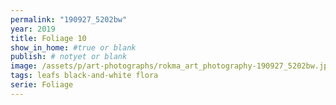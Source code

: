 ```yaml
---
permalink: "190927_5202bw"
year: 2019
title: Foliage 10
show_in_home: #true or blank
publish: # notyet or blank
image: /assets/p/art-photographs/rokma_art_photography-190927_5202bw.jpeg
tags: leafs black-and-white flora
serie: Foliage
---
```

